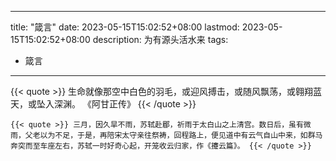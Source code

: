 ---
title: "箴言"
date: 2023-05-15T15:02:52+08:00
lastmod: 2023-05-15T15:02:52+08:00
description: 为有源头活水来
tags:
  - 箴言
  ---
{{< quote >}}
生命就像那空中白色的羽毛，或迎风搏击，或随风飘荡，或翱翔蓝天，或坠入深渊。
《阿甘正传》
{{< /quote >}}
```
{{< quote >}} 三月，因久旱不雨，苏轼赴郿，祈雨于太白山之上清宫。数日后，虽有微雨，父老以为不足，于是，再陪宋太守亲往祭祷，回程路上，便见道中有云气自山中来，如群马奔突而至车座左右，苏轼一时好奇心起，开笼收云归家，作《攓云篇》。 {{< /quote >}} 
